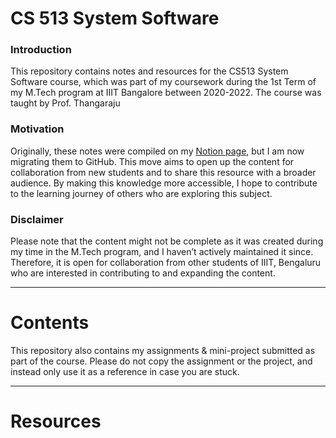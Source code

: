 # CS 513 System Software

### Introduction

This repository contains notes and resources for the CS513 System Software course, which was part of my coursework during the 1st Term of my M.Tech program at IIIT Bangalore between 2020-2022. The course was taught by Prof. Thangaraju

### Motivation

Originally, these notes were compiled on my [Notion page](https://shathin.notion.site/CS-513-Software-Systems-eb046e179fca4019bef21dca44f402bc), but I am now migrating them to GitHub. This move aims to open up the content for collaboration from new students and to share this resource with a broader audience. By making this knowledge more accessible, I hope to contribute to the learning journey of others who are exploring this subject.

### Disclaimer

Please note that the content might not be complete as it was created during my time in the M.Tech program, and I haven’t actively maintained it since. Therefore, it is open for collaboration from other students of IIIT, Bengaluru who are interested in contributing to and expanding the content.

-----

# Contents

 

This repository also contains my assignments & mini-project submitted as part of the course. Please do not copy the assignment or the project, and instead only use it as a reference in case you are stuck. 

-----

# Resources

